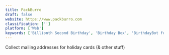 ```yaml
---
title: PackBurro
draft: false 
website: https://www.packburro.com
classification: ['']
platform: ['Web']
keywords: ['Billionth Second Birthday', 'Birthday Box', 'BirthdayBot for Slack', 'Birthdays Reminder', 'CAKE', 'Cupcake', 'Doppels', 'Hatch', 'Pinnatta', 'Slack Birthday Bot', 'Wherat']
---
```

Collect mailing addresses for holiday cards (& other stuff)